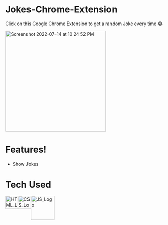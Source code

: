 # Jokes-Chrome-Extension

Click on this Google Chrome Extension to get a random Joke every time 😂

<img width="316" alt="Screenshot 2022-07-14 at 10 24 52 PM" src="https://user-images.githubusercontent.com/16948492/179041903-90028643-853a-4cbc-a972-f1f41824330a.png">



# Features!

 - Show Jokes

# Tech Used
 <div style="display: flex;">
   <a href="https://reactjs.org">
     <img src="https://www.w3.org/html/logo/downloads/HTML5_Badge_512.png" alt="HTML_Logo" width="40"/>
   </a>
   <a href="https://reactjs.org">
     <img src="https://upload.wikimedia.org/wikipedia/commons/thumb/6/62/CSS3_logo.svg/800px-CSS3_logo.svg.png" alt="CSS_Logo" width="40"/>
   </a>
   <a href="https://www.javascript.com">
    <img src="http://code-institute-org.github.io/Full-Stack-Web-Developer-Stream-0/assets/javascript.png" alt="JS_Logo" width="75"/>
   </a>
 </div>
